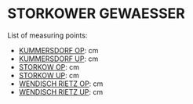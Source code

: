 # STORKOWER GEWAESSER

List of measuring points:

* [KUMMERSDORF OP](./KUMMERSDORF-OP): <Value topic="rivers/pegel-online/SKG/KUMMERSDORF-OP/measurementValue"/> cm
* [KUMMERSDORF UP](./KUMMERSDORF-UP): <Value topic="rivers/pegel-online/SKG/KUMMERSDORF-UP/measurementValue"/> cm
* [STORKOW OP](./STORKOW-OP): <Value topic="rivers/pegel-online/SKG/STORKOW-OP/measurementValue"/> cm
* [STORKOW UP](./STORKOW-UP): <Value topic="rivers/pegel-online/SKG/STORKOW-UP/measurementValue"/> cm
* [WENDISCH RIETZ OP](./WENDISCH-RIETZ-OP): <Value topic="rivers/pegel-online/SKG/WENDISCH-RIETZ-OP/measurementValue"/> cm
* [WENDISCH RIETZ UP](./WENDISCH-RIETZ-UP): <Value topic="rivers/pegel-online/SKG/WENDISCH-RIETZ-UP/measurementValue"/> cm
